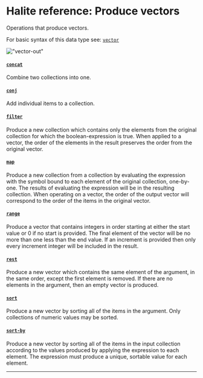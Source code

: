 <!---
  This markdown file was generated. Do not edit.
  -->

# Halite reference: Produce vectors

Operations that produce vectors.

For basic syntax of this data type see: [`vector`](halite_basic-syntax-reference.md#vector)

!["vector-out"](./halite-bnf-diagrams/vector-out.svg)

#### [`concat`](halite_full-reference.md#concat)

Combine two collections into one.

#### [`conj`](halite_full-reference.md#conj)

Add individual items to a collection.

#### [`filter`](halite_full-reference.md#filter)

Produce a new collection which contains only the elements from the original collection for which the boolean-expression is true. When applied to a vector, the order of the elements in the result preserves the order from the original vector.

#### [`map`](halite_full-reference.md#map)

Produce a new collection from a collection by evaluating the expression with the symbol bound to each element of the original collection, one-by-one. The results of evaluating the expression will be in the resulting collection. When operating on a vector, the order of the output vector will correspond to the order of the items in the original vector.

#### [`range`](halite_full-reference.md#range)

Produce a vector that contains integers in order starting at either the start value or 0 if no start is provided. The final element of the vector will be no more than one less than the end value. If an increment is provided then only every increment integer will be included in the result.

#### [`rest`](halite_full-reference.md#rest)

Produce a new vector which contains the same element of the argument, in the same order, except the first element is removed. If there are no elements in the argument, then an empty vector is produced.

#### [`sort`](halite_full-reference.md#sort)

Produce a new vector by sorting all of the items in the argument. Only collections of numeric values may be sorted.

#### [`sort-by`](halite_full-reference.md#sort-by)

Produce a new vector by sorting all of the items in the input collection according to the values produced by applying the expression to each element. The expression must produce a unique, sortable value for each element.

---
